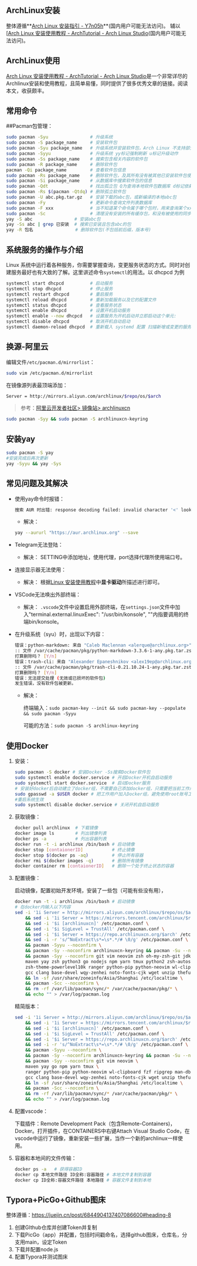 ## ArchLinux安装

整体遵循**[Arch Linux 安装指引 - Y7n05h](https://mail.qq.com/cgi-bin/readtemplate?t=safety&check=false&gourl=https%3A%2F%2Fblog.y7n05h.dev%2FArchLinuxInstallationGuide%2F&subtemplate=gray&evil=0)**(国内用户可能无法访问)。
辅以[[Arch Linux 安装使用教程 - ArchTutorial - Arch Linux Studio](https://archlinuxstudio.github.io/ArchLinuxTutorial/#/)(国内用户可能无法访问)。

## ArchLinux使用

[Arch Linux 安装使用教程 - ArchTutorial - Arch Linux Studio](https://archlinuxstudio.github.io/ArchLinuxTutorial/#/?id=arch-linux-安装使用教程-archtutorial-arch-linux-studio)是一个非常详尽的Archlinux安装和使用教程，且简单易懂，同时提供了很多优秀文章的链接。阅读本文，收获颇丰。

## 常用命令

##Pacman包管理：

```bash
sudo pacman -Syu                # 升级系统
sudo pacman -S package_name     # 安装软件包
sudo pacman -Syu package_name   # 升级系统并安装软件包，Arch Linux 不支持部分升级，建议用此命令先升级再安装
sudo pacman -Syyu               # 升级系统 yy标记强制刷新 u标记升级动作
sudo pacman -Ss package_name    # 搜索包含相关内容的软件包
sudo pacman -R package_name     # 删除软件包
pacman -Qi package_name         # 查看软件包信息            
sudo pacman -Rs package_name    # 删除软件包，及其所有没有被其他已安装软件包使用的依赖包
sudo pacman -Si package_name    # 从数据库中搜索软件包的信息
sudo pacman -Qdt                # 找出孤立包 Q为查询本地软件包数据库 d标记依赖包 t标记不需要的包 dt合并标记孤立包
sudo pacman -Rs $(pacman -Qtdq) # 删除孤立软件包
sudo pacman -U abc.pkg.tar.gz   # 安装下载的abc包，或新编译的本地abc包
sudo pacman -Fy                 # 更新命令查询文件列表数据库
sudo pacman -F xxx              # 当不知道某个命令属于哪个包时，用来查询某个xxx命令属于哪个包
sudo pacman -Sc                 # 清理没有安装的所有缓存包，和没有被使用的同步数据库
yay -S abc                # 安装abc包
yay -Ss abc | grep 已安装  # 搜索已安装且包含abc的包
yay -R 包名                # 删除软件包(不包括前后缀，版本号)
```
## 系统服务的操作与介绍

Linux 系统中运行着各种服务，你需要掌握查询，变更服务状态的方式。同时对创建服务最好也有大致的了解。这里讲述命令`systemctl`的用法。以 dhcpcd 为例

```bash
systemctl start dhcpcd          # 启动服务
systemctl stop dhcpcd           # 停止服务
systemctl restart dhcpcd        # 重启服务
systemctl reload dhcpcd         # 重新加载服务以及它的配置文件
systemctl status dhcpcd         # 查看服务状态
systemctl enable dhcpcd         # 设置开机启动服务
systemctl enable --now dhcpcd   # 设置服务为开机启动并立即启动这个单元:
systemctl disable dhcpcd        # 取消开机自动启动
systemctl daemon-reload dhcpcd  # 重新载入 systemd 配置 扫描新增或变更的服务单元 不会重新加载变更的配置 加载变更的配置用 reload
```

## 换源-阿里云

编辑文件`/etc/pacman.d/mirrorlist`：

```bash
sudo vim /etc/pacman.d/mirrorlist
```
在镜像源列表最顶端添加：
```bash
Server = http://mirrors.aliyun.com/archlinux/$repo/os/$arch
```
>参考：[阿里云开发者社区> 镜像站> archlinuxcn](https://developer.aliyun.com/mirror/archlinuxcn?spm=a2c6h.13651102.0.0.3e221b11Nc8UpY)
>
```bash
sudo pacman -Syy && sudo pacman -S archlinuxcn-keyring
```
## 安装yay

```bash
sudo pacman -S yay
#安装完成后再次更新
yay -Syyu && yay -Sys
```
## 常见问题及其解决

+ 使用yay命令时报错：
  ```bash
  搜索 AUR 时出错: response decoding failed: invalid character '<' looking for
  ```
  + 解决：
  ```bash
  yay --aururl "https://aur.archlinux.org" --save
  ```
  
+ Telegram无法登陆：
  + 解决：
  SETTING中添加地址，使用代理，port选择代理所使用端口号。
  
+ 连接显示器无法使用：

  + 解决：
    根据[Linux 安装使用教程](https://archlinuxstudio.github.io/ArchLinuxTutorial/#/)中**显卡驱动**所描述进行即可。
  
+ VSCode无法唤出外部终端：
  + 解决：
    `.vscode`文件中设置启用外部终端，在`settings.json`文件中加入"terminal.external.linuxExec": "/usr/bin/konsole", ""内指要调用的终端bin/konsole。
  
+ 在升级系统（syu）时，出现以下内容：

  ```bash
  错误：python-markdown: 来自 "Caleb Maclennan <alerque@archlinux.org>" 的签名是勉强信任的
  :: 文件 /var/cache/pacman/pkg/python-markdown-3.3.6-1-any.pkg.tar.zst 已损坏 (无效或已损坏的软件包 (PGP 签名)).
  打算删除吗？ [Y/n] 
  错误：trash-cli: 来自 "Alexander Epaneshnikov <alex19ep@archlinux.org>" 的签名是勉强信任的
  :: 文件 /var/cache/pacman/pkg/trash-cli-0.21.10.24-1-any.pkg.tar.zst 已损坏 (无效或已损坏的软件包 (PGP 签名)).
  打算删除吗？ [Y/n] 
  错误：无法提交处理 (无效或已损坏的软件包)
  发生错误，没有软件包被更新。
  ```

  + 解决：

    终端输入：`sudo pacman-key --init && sudo pacman-key --populate && sudo pacman -Syyu`

    可能的方法：`sudo pacman -S archlinux-keyring`

## 使用Docker

1. 安装：
    ```bash
    sudo pacman -S docker # 安装Docker -Ss搜索Docker软件包
    sudo systemctl enable docker.service # 开启Docker开机自启动服务
    sudo systemctl start docker.service  # 启动Docker服务
    # 安装好docker后自动建立了docker组，不需要自己添加docker组，只需要把当前工作用户加入docker组即可
    sudo gpasswd -a $USER docker # 把工作用户加入Docker组，避免使用root账号工作
    #重启系统生效
    sudo systemctl disable docker.service # 关闭开机自启动服务
    ```

2. 获取镜像：

   ```bash
   docker pull archlinux  # 下载镜像
   docker image ls        # 列出镜像列表
   docker ps -a           # 列出容器列表
   docker run -t -i archlinux /bin/bash # 启动镜像
   docker stop [contaionerID]           # 终止镜像
   docker stop $(docker ps -aq)         # 停止所有容器
   docker rmi $(docker images -q)       # 删除所有镜像
   docker container rm [contaionerID]   # 删除一个处于终止状态的容器
   ```

3. 配置镜像：

   启动镜像，配置初始开发环境，安装了一些包（可能有些没有用），

   ```bash
   docker run -t -i archlinux /bin/bash # 启动镜像
   # 在docker内输入以下内容
   sed -i '1i Server = http://mirrors.aliyun.com/archlinux/$repo/os/$arch' /etc/pacman.d/mirrorlist \
       && sed -i '1i Server = https://mirrors.tencent.com/archlinux/$repo/os/$arch' /etc/pacman.d/mirrorlist \
       && sed -i '$i [archlinuxcn]' /etc/pacman.conf \
       && sed -i '$i SigLevel = TrustAll' /etc/pacman.conf \
       && sed -i '$i Server = https://repo.archlinuxcn.org/$arch' /etc/pacman.conf \
       && sed -i -r 's/^NoExtract\s*=\s*.*/# \0/g' /etc/pacman.conf \
       && pacman -Syyu --noconfirm \
       && pacman -Sy --noconfirm archlinuxcn-keyring && pacman -Su --noconfirm\
       && pacman -Syy --noconfirm git vim neovim zsh oh-my-zsh-git jdk-openjdk jdk8-openjdk jdk11-openjdk \
       maven yay zsh python3 go nodejs npm yarn tmux python2 zsh-autosuggestions zsh-syntax-highlighting \
       zsh-theme-powerlevel10k ranger python-pip python-neovim wl-clipboard fzf ripgrep man-db \
       gcc clang base-devel wqy-zenhei noto-fonts-cjk wget unzip thefuck \
       && ln -sf /usr/share/zoneinfo/Asia/Shanghai /etc/localtime \
       && pacman -Scc --noconfirm \
       && rm -rf /var/lib/pacman/sync/* /var/cache/pacman/pkg/* \
       && echo "" > /var/log/pacman.log
   ```

   精简版本：

   ```bash
   sed -i '1i Server = http://mirrors.aliyun.com/archlinux/$repo/os/$arch' /etc/pacman.d/mirrorlist \
       && sed -i '1i Server = https://mirrors.tencent.com/archlinux/$repo/os/$arch' /etc/pacman.d/mirrorlist \
       && sed -i '$i [archlinuxcn]' /etc/pacman.conf \
       && sed -i '$i SigLevel = TrustAll' /etc/pacman.conf \
       && sed -i '$i Server = https://repo.archlinuxcn.org/$arch' /etc/pacman.conf \
       && sed -i -r 's/^NoExtract\s*=\s*.*/# \0/g' /etc/pacman.conf \
       && pacman -Syyu --noconfirm \
       && pacman -Sy --noconfirm archlinuxcn-keyring && pacman -Su --noconfirm\
       && pacman -Syy --noconfirm git vim neovim \
       maven yay go npm yarn tmux \
       ranger python-pip python-neovim wl-clipboard fzf ripgrep man-db \
       gcc clang base-devel wqy-zenhei noto-fonts-cjk wget unzip thefuck \
       && ln -sf /usr/share/zoneinfo/Asia/Shanghai /etc/localtime \
       && pacman -Scc --noconfirm \
       && rm -rf /var/lib/pacman/sync/* /var/cache/pacman/pkg/* \
       && echo "" > /var/log/pacman.log
   ```

   

4. 配置vscode：

   下载插件：Remote Development Pack（包含Remote-Containers)，Docker。打开插件，在CONTAINERS中右键Attach Visual Studio Code，在vscode中运行了镜像，重新安装一些扩展，当作一个新的archlinux一样使用。

5. 容器和本地间的文件传输：

   ```bash
   docker ps -a   # 获得容器ID
   docker cp 本地文件路径 ID全称:容器路径 # 本地文件复制到容器
   docker cp ID全称:容器文件路径 本地路径 # 容器文件复制到本地
   ```


## Typora+PicGo+Github图床

整体遵循：https://juejin.cn/post/6844904137407086600#heading-8

1. 创建GIthub仓库并创建Token并复制
2. 下载PicGo（app）并配置，包括时间戳命名，选择github图床，仓库名，分支用main，设定Token
3. 下载并配置node.js
4. 配置Typora并测试图床
